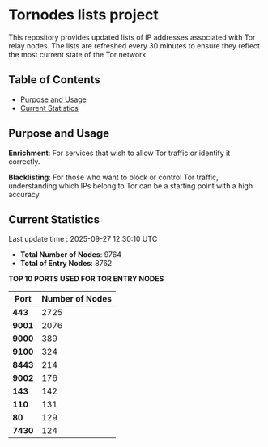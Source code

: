 # Tornodes lists project

This repository provides updated lists of IP addresses associated with Tor relay nodes. The lists are refreshed every 30 minutes to ensure they reflect the most current state of the Tor network.

## Table of Contents

- [Purpose and Usage](#purpose-and-usage)
- [Current Statistics](#current-statistics)


## Purpose and Usage

**Enrichment**: For services that wish to allow Tor traffic or identify it correctly.

**Blacklisting**: For those who want to block or control Tor traffic, understanding which IPs belong to Tor can be a starting point with a high accuracy.

## Current Statistics

Last update time : 2025-09-27 12:30:10 UTC

- **Total Number of Nodes**: 9764
- **Total of Entry Nodes**: 8762

**TOP 10 PORTS USED FOR TOR ENTRY NODES**

| **Port** | **Number of Nodes** |
|------|-----------------|
| **443**   | 2725  |
| **9001**   | 2076  |
| **9000**   | 389  |
| **9100**   | 324  |
| **8443**   | 214  |
| **9002**   | 176  |
| **143**   | 142  |
| **110**   | 131  |
| **80**   | 129  |
| **7430**   | 124  |

